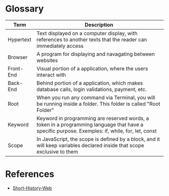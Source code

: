 # Glossary
| Term      | Description |
| --------- | ----------- |
| Hypertext | Text displayed on a computer display, with references to another texts that the reader can immediately access |
| Browser   | A program for displaying and navagating between websites |
| Front-End | Visual portion of a application, where the users interact with |
| Back-End  | Behind portion of a application, which makes database calls, login validations, payment, etc. |
| Root      | When you run any command via Terminal, you will be running inside a folder. This folder is called "Root Folder" |
| Keyword   | Keyword in programming are reserved words, a token in a programming language that have a specific purpose. Exemples: if, while, for, let, const |
| Scope     | In JavaScript, the scope is defined by a block, and it will keep variables declared inside that scope exclusive to them |

# References
- [Short-History-Web](https://home.cern/science/computing/birth-web/short-history-web)